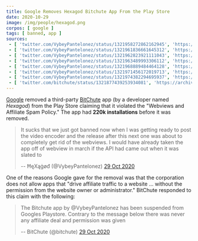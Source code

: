 ```yaml
---
title: Google Removes Hexagod Bitchute App From the Play Store
date: 2020-10-29
image: /img/people/hexagod.png
corpos: [ google ]
tags: [ banned, app ]
sources:
 - [ 'twitter.com/VybeyPantelonez/status/1321958272862162945', 'https://archive.is/rx5OC' ]
 - [ 'twitter.com/VybeyPantelonez/status/1321961836661645312', 'https://archive.is/3Z5qE' ]
 - [ 'twitter.com/VybeyPantelonez/status/1321962823921111043', 'https://archive.is/tDpP0' ]
 - [ 'twitter.com/VybeyPantelonez/status/1321963489993306112', 'https://archive.is/uF4QH' ]
 - [ 'twitter.com/VybeyPantelonez/status/1321968889484464128', 'https://archive.is/674sJ' ]
 - [ 'twitter.com/VybeyPantelonez/status/1321971456172019713', 'https://archive.is/Jz34L' ]
 - [ 'twitter.com/VybeyPantelonez/status/1321974382294695937', 'https://archive.is/l13GN' ]
 - [ 'twitter.com/bitchute/status/1321877439253934081', 'https://archive.is/RVmaj' ]
---
```


[Google](/google/) removed a third-party [BitChute](/alttech/bitchute/) app (by
a developer named _Hexagod_) from the Play Store claiming that it violated the
"Webviews and Affiliate Spam Policy." The app had **220k installations** before
it was removed.

> It sucks that we just got banned now when I was getting ready to post the
> video encoder and the release after this next one was about to completely get
> rid of the webviews. I would have already taken the app off of webview in
> march if the API had came out when it was slated to
>
> -- ĦęΧąġøđ (@VybeyPantelonez) [29 Oct 2020](https://archive.is/rx5OC)

One of the reasons Google gave for the removal was that the corporation does
not allow apps that "drive affiliate traffic to a website ... without the
permission from the website owner or administrator." BitChute responded to this
claim with the following:

> The Bitchute app by @VybeyPantelonez has been suspended from Googles
> Playstore. Contrary to the message below there was never any affiliate deal
> and permission was given
>
> -- BitChute (@bitchute) [29 Oct 2020](https://archive.is/RVmaj)
